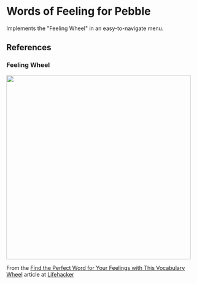 # Words of Feeling for Pebble

Implements the "Feeling Wheel" in an easy-to-navigate menu.



## References ##

### Feeling Wheel ###

<img src="https://i.kinja-img.com/gawker-media/image/upload/s--4K5Ls2lC--/c_scale,fl_progressive,q_80,w_800/lsqu8qcp7nkg4w5xz7qy.jpg" width="480px">

From the [Find the Perfect Word for Your Feelings with This Vocabulary Wheel](http://lifehacker.com/find-the-perfect-word-for-your-feelings-with-this-vocab-1653013241) article at [Lifehacker](http://lifehacker.com/)
